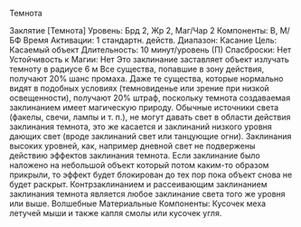 
Темнота

Заклятие [Темнота]
Уровень: Брд 2, Жр 2, Маг/Чар 2
Компоненты: В, М/БФ
Время Активации: 1 стандартн. действ.
Диапазон: Касание
Цель: Касаемый объект
Длительность: 10 минут/уровень (П)
Спасброски: Нет
Устойчивость к Магии: Нет
Это заклинание заставляет объект излучать темноту в радиусе 6 м Все существа,
попавшие в зону действия, получают
20% шанс промаха. Даже те существа,
которые нормально видят в подобных
условиях (темновиденье или зрение при
низкой освещенности), получают 20%
штраф, поскольку темнота создаваемая
заклинанием имеет магическую природу.
Обычные источники света (факелы, свечи, лампы и т. п.), не могут давать свет в
области действия заклинания темнота,
это же касается и заклинаний низкого
уровня дающих свет (вроде заклинаний
свет или танцующие огни). Заклинания
высоких уровней, как, например дневной
свет не подвержены действию эффектов
заклинания темнота.
Если заклинание было наложено на
небольшой объект который потом каким-то образом прикрыли, то эффект
будет блокирован до тех пор пока объект
снова не будет раскрыт.
Контрзаклинанием и рассеивающим
заклинанием заклинания темнота является любое заклинание света того же
уровня или выше.
Волшебные Материальные Компоненты: Кусочек меха летучей мыши и
также капля смолы или кусочек угля.
